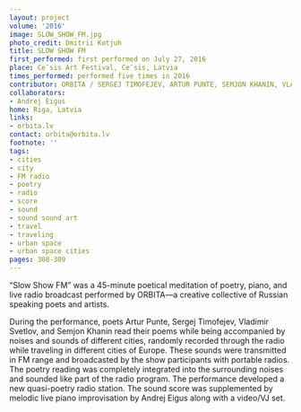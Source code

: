 ```yaml
---
layout: project
volume: '2016'
image: SLOW_SHOW_FM.jpg
photo_credit: Dmitrii Kotjuh
title: SLOW SHOW FM
first_performed: first performed on July 27, 2016
place: Ce¯sis Art Festival, Ce¯sis, Latvia
times_performed: performed five times in 2016
contributor: ORBITA / SERGEJ TIMOFEJEV, ARTUR PUNTE, SEMJON KHANIN, VLADIMIR SVETLOV
collaborators:
- Andrej Eigus
home: Riga, Latvia
links:
- orbita.lv
contact: orbita@orbita.lv
footnote: ''
tags:
- cities
- city
- FM radio
- poetry
- radio
- score
- sound
- sound sound art
- travel
- traveling
- urban space
- urban space cities
pages: 308-309
---
```


“Slow Show FM” was a 45-minute poetical meditation of poetry, piano, and live radio broadcast performed by ORBITA—a creative collective of Russian speaking poets and artists.

During the performance, poets Artur Punte, Sergej Timofejev, Vladimir Svetlov, and Semjon Khanin read their poems while being accompanied by noises and sounds of different cities, randomly recorded through the radio while traveling in different cities of Europe. These sounds were transmitted in FM range and broadcasted by the show participants with portable radios. The poetry reading was completely integrated into the surrounding noises and sounded like part of the radio program. The performance developed a new quasi-poetry radio station. The sound score was supplemented by melodic live piano improvisation by Andrej Eigus along with a video/VJ set.
